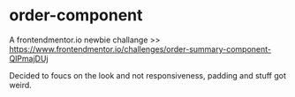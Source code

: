 # order-component

A frontendmentor.io newbie challange >> https://www.frontendmentor.io/challenges/order-summary-component-QlPmajDUj

Decided to foucs on the look and not responsiveness, padding and stuff got weird.
